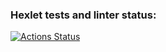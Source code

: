 ### Hexlet tests and linter status:
[![Actions Status](https://github.com/AndreiTkachenko/qa-engineer-project-84/workflows/hexlet-check/badge.svg)](https://github.com/AndreiTkachenko/qa-engineer-project-84/actions)